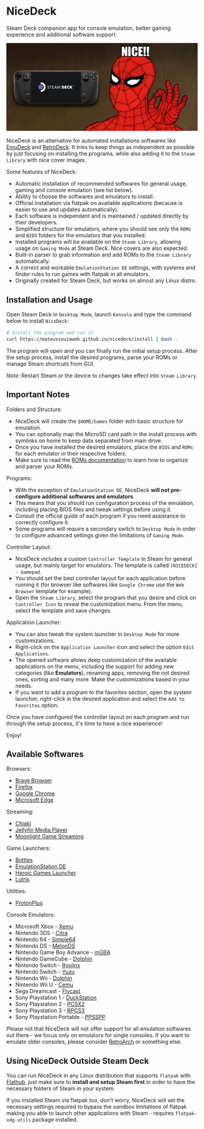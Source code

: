 # NiceDeck

Steam Deck companion app for console emulation, better gaming experience and additional software support.

![Nice!](./nice.jpg?raw=true)

NiceDeck is an alternative for automated installations softwares like [EmuDeck](https://github.com/dragoonDorise/EmuDeck) and [RetroDeck](https://github.com/XargonWan/RetroDECK). It tries to keep things as independent as possible by just focusing on installing the programs, while also adding it to the ``Steam Library`` with nice cover images. 

Some features of NiceDeck:

- Automatic installation of recommended softwares for general usage, gaming and console emulation (see list below).
- Ability to choose the softwares and emulators to install.
- Official installation via flatpak on available applications (because is easier to use and updates automatically).
- Each software is independent and is maintained / updated directly by their developers.
- Simplified structure for emulators, where you should see only the ``ROMs`` and ``BIOS`` folders for the emulators that you installed.
- Installed programs will be available on the ``Steam Library``, allowing usage on ``Gaming Mode`` at Steam Deck. Nice covers are also expected.
- Built-in parser to grab information and add ROMs to the ``Steam Library`` automatically.
- A correct and workable ``EmulationStation DE`` settings, with systems and finder rules to run games with flatpak in all emulators.
- Originally created for Steam Deck, but works on almost any Linux distro.

## Installation and Usage

Open Steam Deck in ``Desktop Mode``, launch ``Konsole`` and type the command below to install ``NiceDeck``:

```bash
# Install the program and run it
curl https://mateussouzaweb.github.io/nicedeck/install | bash -
```

The program will open and you can finally run the initial setup process. After the setup process, install the desired programs, parse your ROMs or manage Steam shortcuts from GUI.

*Note:* Restart Steam or the device to changes take effect into ``Steam Library``.

## Important Notes

Folders and Structure:

- NiceDeck will create the ``$HOME/Games`` folder with basic structure for emulation.
- You can optionally map the MicroSD card path in the install process with symlinks on home to keep data separated from main drive.
- Once you have installed the desired emulators, place the ``BIOS`` and ``ROMs`` for each emulator in their respective folders.
- Make sure to read the [ROMs documentation](docs/ROMs.md) to learn how to organize and parser your ROMs.

Programs:

- With the exception of ``EmulationStation DE``, NiceDeck **will not pre-configure additional softwares and emulators**.
- This means that you should run configuration process of the emulation, including placing BIOS files and tweak settings before using it. 
- Consult the official guide of each program if you need assistance to correctly configure it.
- Some programs will require a secondary switch to ``Desktop Mode`` in order to configure advanced settings given the limitations of ``Gaming Mode``. 

Controller Layout:

- NiceDeck includes a custom ``Controller Template`` in Steam for general usage, but mainly target for emulators. The template is called ``[NICEDECK] - Gamepad``.
- You should set the best controller layout for each application before running it (for browser like softwares like ``Google Chrome`` use the ``Web Browser`` template for example).
- Open the ``Steam Library``, select the program that you desire and click on ``Controller Icon`` to reveal the customization menu. From the menu, select the template and save changes.

Application Launcher:

- You can also tweak the system launcher in ``Desktop Mode`` for more customizations.
- Right-click on the ``Application Launcher`` icon and select the option ``Edit Applications``.
- The opened software allows deep customization of the available applications on the menu, including the support for adding new categories (like **Emulators**), renaming apps, removing the not desired ones, sorting and many more. Make the customizations based in your needs.
- If you want to add a program to the favorites section, open the system launcher, right-click in the desired application and select the ``Add to Favorites`` option.

Once you have configured the controller layout on each program and run through the setup process, it's time to have a nice experience!

Enjoy!

## Available Softwares

Browsers:

- [Brave Browser](https://brave.com)
- [Firefox](https://www.mozilla.org/en-US/firefox)
- [Google Chrome](https://www.google.com/intl/en_us/chrome)
- [Microsoft Edge](https://www.microsoft.com/en-us/edge)

Streaming:

- [Chiaki](https://chiaki.re)
- [Jellyfin Media Player](https://jellyfin.org)
- [Moonlight Game Streaming](https://moonlight-stream.org)

Game Launchers:

- [Bottles](https://usebottles.com)
- [EmulationStation DE](https://es-de.org)
- [Heroic Games Launcher](https://heroicgameslauncher.com)
- [Lutris](https://lutris.net)

Utilities:

- [ProtonPlus](https://github.com/Vysp3r/ProtonPlus)

Console Emulators:

- Microsoft Xbox - [Xemu](https://xemu.app)
- Nintendo 3DS - [Citra](https://citra-emu.org)
- Nintendo 64 - [Simple64](https://simple64.github.io)
- Nintendo DS - [MelonDS](https://melonds.kuribo64.net)
- Nintendo Game Boy Advance - [mGBA](https://mgba.io)
- Nintendo GameCube - [Dolphin](https://dolphin-emu.org)
- Nintendo Switch - [Ryujinx](https://ryujinx.org)
- Nintendo Switch - [Yuzu](https://yuzu-emu.org)
- Nintendo Wii - [Dolphin](https://dolphin-emu.org)
- Nintendo Wii U - [Cemu](https://cemu.info)
- Sega Dreamcast - [Flycast](https://github.com/flyinghead/flycast)
- Sony Playstation 1 - [DuckStation](https://www.duckstation.org)
- Sony Playstation 2 - [PCSX2](https://pcsx2.net)
- Sony Playstation 3 - [RPCS3](https://rpcs3.net)
- Sony Playstation Portable - [PPSSPP](https://www.ppsspp.org)

Please not that NiceDeck will not offer support for all emulation softwares out there - we focus only on emulators for single consoles. If you want to emulate older consoles, please consider [RetroArch](https://www.retroarch.com) or something else.

## Using NiceDeck Outside Steam Deck

You can run NiceDeck in any Linux distribution that supports ``flatpak`` with [Flathub](https://flathub.org), just make sure to **install and setup Steam first** in order to have the necessary folders of Steam in your system. 

If you installed Steam via flatpak too, don't worry, NiceDeck will set the necessary settings required to bypass the sandbox limitations of flatpak making you able to launch other applications with Steam - requires ``flatpak-xdg-utils`` package installed.
